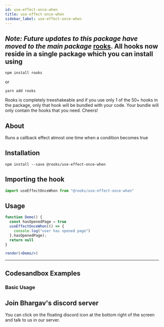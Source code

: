 ```yaml
---
id: use-effect-once-when
title: use-effect-once-when
sidebar_label: use-effect-once-when
---
```



## *Note: Future updates to this package have moved to the main package* [rooks](https://npmjs.com/package/rooks). All hooks now reside in a single package which you can install using

    npm install rooks

or

    yarn add rooks

Rooks is completely treeshakeable and if you use only 1 of the 50+ hooks in the package, only that hook will be bundled with your code. Your bundle will only contain the hooks that you need. Cheers!

    

## About

Runs a callback effect atmost one time when a condition becomes true

[//]: # "Main"

## Installation

    npm install --save @rooks/use-effect-once-when

## Importing the hook

```javascript
import useEffectOnceWhen from "@rooks/use-effect-once-when"
```

## Usage

```jsx
function Demo() {
  const hasOpenedPage = true
  useEffectOnceWhen(() => {
    console.log("user has opened page")
  },hasOpenedPage);
  return null
}

render(<Demo/>)
```


---

## Codesandbox Examples

### Basic Usage    



## Join Bhargav's discord server
You can click on the floating discord icon at the bottom right of the screen and talk to us in our server.

    